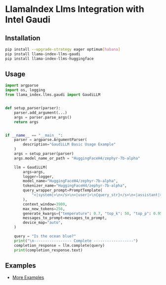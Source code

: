 # LlamaIndex Llms Integration with Intel Gaudi

## Installation

```bash
pip install --upgrade-strategy eager optimum[habana]
pip install llama-index-llms-gaudi
pip install llama-index-llms-huggingface
```

## Usage

```python
import argparse
import os, logging
from llama_index.llms.gaudi import GaudiLLM


def setup_parser(parser):
    parser.add_argument(...)
    args = parser.parse_args()
    return args


if __name__ == "__main__":
    parser = argparse.ArgumentParser(
        description="GaudiLLM Basic Usage Example"
    )
    args = setup_parser(parser)
    args.model_name_or_path = "HuggingFaceH4/zephyr-7b-alpha"

    llm = GaudiLLM(
        args=args,
        logger=logger,
        model_name="HuggingFaceH4/zephyr-7b-alpha",
        tokenizer_name="HuggingFaceH4/zephyr-7b-alpha",
        query_wrapper_prompt=PromptTemplate(
            "<|system|>\n</s>\n<|user|>\n{query_str}</s>\n<|assistant|>\n"
        ),
        context_window=3900,
        max_new_tokens=256,
        generate_kwargs={"temperature": 0.7, "top_k": 50, "top_p": 0.95},
        messages_to_prompt=messages_to_prompt,
        device_map="auto",
    )

    query = "Is the ocean blue?"
    print("\n----------------- Complete ------------------")
    completion_response = llm.complete(query)
    print(completion_response.text)
```

## Examples

- [More Examples](https://github.com/run-llama/llama_index/tree/main/llama-index-integrations/llms/llama-index-llms-gaudi/examples)
